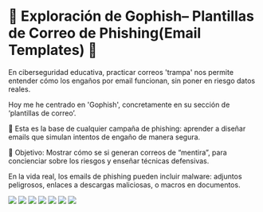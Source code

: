 # 💌 Exploración de Gophish– Plantillas de Correo de Phishing(Email Templates) 🎣

En ciberseguridad educativa, practicar correos 'trampa' nos permite entender cómo los engaños por email funcionan, sin poner en riesgo datos reales.

Hoy me he centrado en 'Gophish', concretamente en su sección de ‘plantillas de correo’.

🎯 Esta es la base de cualquier campaña de phishing: aprender a diseñar emails que simulan intentos de engaño de manera segura.

📌 Objetivo: Mostrar cómo se si generan correos de “mentira”, para concienciar sobre los riesgos y enseñar técnicas defensivas. 

En la vida real, los emails de phishing pueden incluir malware: adjuntos peligrosos, enlaces a descargas maliciosas, o macros en documentos.


<img src="1-gophish.jepg">

<img src="2-gophish.jepg">

<img src="3-gophish.jepg">

<img src="4-gophish.jepg">

<img src="5-gophish.jepg">

<img src="6-gophish.jepg">

<img src="7-gophish.jepg">
